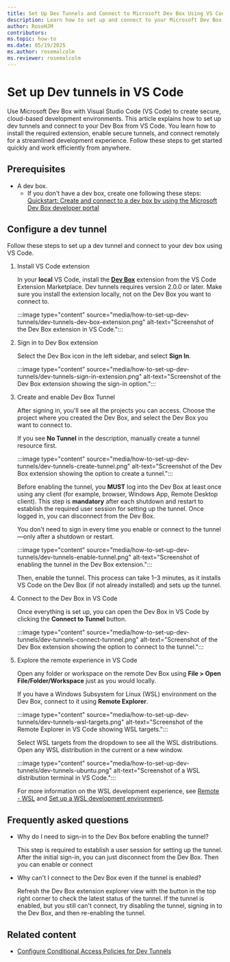 ```yaml
--- 
title: Set Up Dev Tunnels and Connect to Microsoft Dev Box Using VS Code
description: Learn how to set up and connect to your Microsoft Dev Box using the Open in VS Code feature. Follow step-by-step instructions to provision a Dev Box, install the Dev Box extension, enable tunnels, and connect remotely for development.
author: RoseHJM
contributors:
ms.topic: how-to
ms.date: 05/19/2025
ms.author: rosemalcolm
ms.reviewer: rosemalcolm
---
```


# Set up Dev tunnels in VS Code 

Use Microsoft Dev Box with Visual Studio Code (VS Code) to create secure, cloud-based development environments. This article explains how to set up dev tunnels and connect to your Dev Box from VS Code. You learn how to install the required extension, enable secure tunnels, and connect remotely for a streamlined development experience. Follow these steps to get started quickly and work efficiently from anywhere.

## Prerequisites
- A dev box.
    - If you don't have a dev box, create one following these steps: [Quickstart: Create and connect to a dev box by using the Microsoft Dev Box developer portal](quickstart-create-dev-box.md)

## Configure a dev tunnel

Follow these steps to set up a dev tunnel and connect to your dev box using VS Code.

1. Install VS Code extension

    In your **local** VS Code, install the [**Dev Box**](https://marketplace.visualstudio.com/items?itemName=DevCenter.ms-devbox) extension from the VS Code Extension Marketplace. Dev tunnels requires version 2.0.0 or later. Make sure you install the extension locally, not on the Dev Box you want to connect to.

   :::image type="content" source="media/how-to-set-up-dev-tunnels/dev-tunnels-dev-box-extension.png" alt-text="Screenshot of the Dev Box extension in VS Code.":::

1. Sign in to Dev Box extension

   Select the Dev Box icon in the left sidebar, and select **Sign In**.

   :::image type="content" source="media/how-to-set-up-dev-tunnels/dev-tunnels-sign-in-extension.png" alt-text="Screenshot of the Dev Box extension showing the sign-in option.":::

1. Create and enable Dev Box Tunnel

   After signing in, you'll see all the projects you can access. Choose the project where you created the Dev Box, and select the Dev Box you want to connect to.

   If you see **No Tunnel** in the description, manually create a tunnel resource first.

   :::image type="content" source="media/how-to-set-up-dev-tunnels/dev-tunnels-create-tunnel.png" alt-text="Screenshot of the Dev Box extension showing the option to create a tunnel.":::

   Before enabling the tunnel, you **MUST** log into the Dev Box at least once using any client (for example, browser, Windows App, Remote Desktop client). This step is **mandatory** after each shutdown and restart to establish the required user session for setting up the tunnel. Once logged in, you can disconnect from the Dev Box.

   You don't need to sign in every time you enable or connect to the tunnel—only after a shutdown or restart.

   :::image type="content" source="media/how-to-set-up-dev-tunnels/dev-tunnels-enable-tunnel.png" alt-text="Screenshot of enabling the tunnel in the Dev Box extension.":::

   Then, enable the tunnel. This process can take 1–3 minutes, as it installs VS Code on the Dev Box (if not already installed) and sets up the tunnel.

1. Connect to the Dev Box in VS Code

   Once everything is set up, you can open the Dev Box in VS Code by clicking the **Connect to Tunnel** button.

   :::image type="content" source="media/how-to-set-up-dev-tunnels/dev-tunnels-connect-tunnnel.png" alt-text="Screenshot of the Dev Box extension showing the option to connect to the tunnel.":::

1. Explore the remote experience in VS Code

   Open any folder or workspace on the remote Dev Box using **File > Open File/Folder/Workspace** just as you would locally. 

   If you have a Windows Subsystem for Linux (WSL) environment on the Dev Box, connect to it using **Remote Explorer**.

   :::image type="content" source="media/how-to-set-up-dev-tunnels/dev-tunnels-wsl-targets.png" alt-text="Screenshot of the Remote Explorer in VS Code showing WSL targets.":::

   Select WSL targets from the dropdown to see all the WSL distributions. Open any WSL distribution in the current or a new window.

   :::image type="content" source="media/how-to-set-up-dev-tunnels/dev-tunnels-ubuntu.png" alt-text="Screenshot of a WSL distribution terminal in VS Code.":::

   For more information on the WSL development experience, see [Remote - WSL](https://code.visualstudio.com/docs/remote/wsl) and [Set up a WSL development environment](/windows/wsl/setup/environment).

## Frequently asked questions

- Why do I need to sign-in to the Dev Box before enabling the tunnel?

   This step is required to establish a user session for setting up the tunnel. After the initial sign-in, you can just disconnect from the Dev Box. Then you can enable or connect 

- Why can't I connect to the Dev Box even if the tunnel is enabled?

   Refresh the Dev Box extension explorer view with the button in the top right corner to check the latest status of the tunnel. If the tunnel is enabled, but you still can't connect, try disabling the tunnel, signing in to the Dev Box, and then re-enabling the tunnel.

## Related content
- [Configure Conditional Access Policies for Dev Tunnels](how-to-conditional-access-dev-tunnels-service.md)
